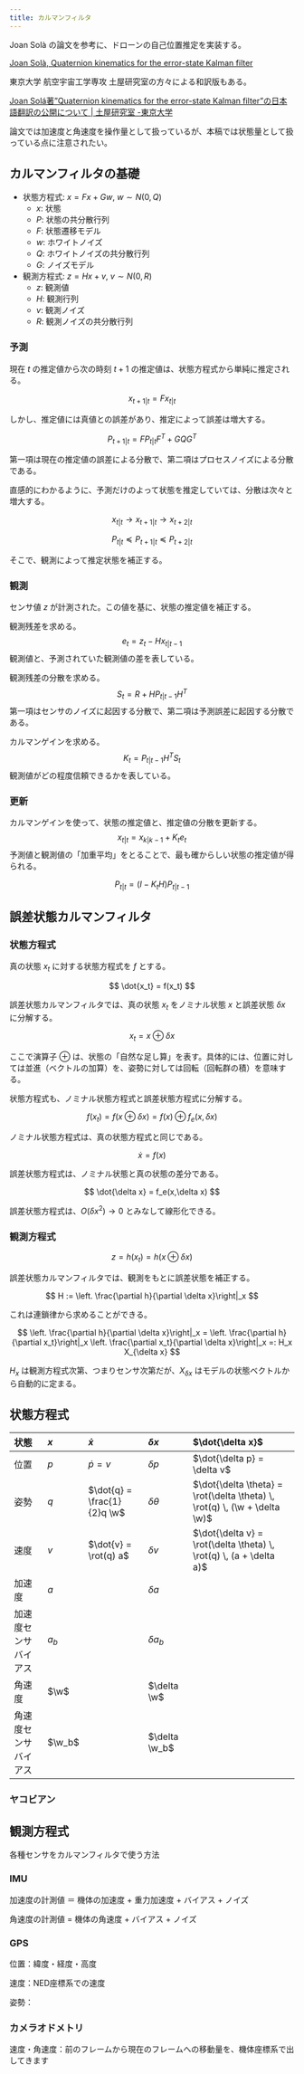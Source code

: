 ```yaml
---
title: カルマンフィルタ
---
```


Joan Solà の論文を参考に、ドローンの自己位置推定を実装する。

[Joan Solà, Quaternion kinematics for the error-state Kalman filter](https://arxiv.org/abs/1711.02508)

東京大学 航空宇宙工学専攻 土屋研究室の方々による和訳版もある。

[Joan Solá著”Quaternion kinematics for the error-state Kalman filter”の日本語翻訳の公開について | 土屋研究室 -東京大学](https://www.flight.t.u-tokyo.ac.jp/?p=800)

論文では加速度と角速度を操作量として扱っているが、本稿では状態量として扱っている点に注意されたい。

$$
\newcommand{\rot}{\mathrm{Rot}}
\newcommand{\w}{\omega}
$$

## カルマンフィルタの基礎

- 状態方程式: $x = Fx + Gw$, $w \sim N(0,Q)$
  - $x$: 状態
  - $P$: 状態の共分散行列
  - $F$: 状態遷移モデル
  - $w$: ホワイトノイズ
  - $Q$: ホワイトノイズの共分散行列
  - $G$: ノイズモデル
- 観測方程式: $z = H x + v$, $v \sim N(0,R)$
  - $z$: 観測値
  - $H$: 観測行列
  - $v$: 観測ノイズ
  - $R$: 観測ノイズの共分散行列

### 予測

現在 $t$ の推定値から次の時刻 $t+1$ の推定値は、状態方程式から単純に推定される。

$$
x_{t+1|t} = F x_{t|t}
$$

しかし、推定値には真値との誤差があり、推定によって誤差は増大する。

$$
P_{t+1|t} = F P_{t|t} F^T + G Q G^T
$$

第一項は現在の推定値の誤差による分散で、第二項はプロセスノイズによる分散である。

直感的にわかるように、予測だけのよって状態を推定していては、分散は次々と増大する。

$$
x_{t|t} \rightarrow x_{t+1|t} \rightarrow x_{t+2|t}
$$

$$
P_{t|t} \preceq P_{t+1|t} \preceq P_{t+2|t}
$$

そこで、観測によって推定状態を補正する。

### 観測

センサ値 $z$ が計測された。この値を基に、状態の推定値を補正する。

観測残差を求める。
$$
e_t = z_t - H x_{t|t-1}
$$
観測値と、予測されていた観測値の差を表している。

観測残差の分散を求める。
$$
S_t = R + HP_{t|t-1}H^T
$$
第一項はセンサのノイズに起因する分散で、第二項は予測誤差に起因する分散である。

カルマンゲインを求める。
$$
K_t = P_{t|t-1}H^TS_t
$$
観測値がどの程度信頼できるかを表している。

### 更新

カルマンゲインを使って、状態の推定値と、推定値の分散を更新する。
$$
x_{t|t} = x_{k|k-1} + K_t e_t
$$
予測値と観測値の「加重平均」をとることで、最も確からしい状態の推定値が得られる。

$$
P_{t|t} = (I-K_tH)P_{t|t-1}
$$

## 誤差状態カルマンフィルタ

### 状態方程式

真の状態 $x_t$ に対する状態方程式を $f$ とする。

$$
\dot{x_t} = f(x_t)
$$

誤差状態カルマンフィルタでは、真の状態 $x_t$ をノミナル状態 $x$ と誤差状態 $\delta x$ に分解する。

$$
x_t = x \oplus \delta x
$$

ここで演算子 $\oplus$ は、状態の「自然な足し算」を表す。具体的には、位置に対しては並進（ベクトルの加算）を、姿勢に対しては回転（回転群の積）を意味する。

状態方程式も、ノミナル状態方程式と誤差状態方程式に分解する。

$$
f(x_t) =  f(x \oplus \delta x)= f(x) \oplus f_e(x,\delta x)
$$

ノミナル状態方程式は、真の状態方程式と同じである。

$$
\dot{x} = f(x)
$$

誤差状態方程式は、ノミナル状態と真の状態の差分である。

$$
\dot{\delta x} = f_e(x,\delta x)
$$

誤差状態方程式は、$O(\delta x^2) \rightarrow 0$ とみなして線形化できる。

### 観測方程式

$$
z = h(x_t) = h(x \oplus \delta x)
$$

誤差状態カルマンフィルタでは、観測をもとに誤差状態を補正する。

$$
H := \left. \frac{\partial h}{\partial \delta x}\right|_x
$$

これは連鎖律から求めることができる。

$$
\left. \frac{\partial h}{\partial \delta x}\right|_x = \left. \frac{\partial h}{\partial x_t}\right|_x \left. \frac{\partial x_t}{\partial \delta x}\right|_x =: H_x X_{\delta x}
$$

$H_x$ は観測方程式次第、つまりセンサ次第だが、$X_{\delta x}$ はモデルの状態ベクトルから自動的に定まる。

## 状態方程式

| 状態                 | $x$    | $\dot{x}$                   | $\delta x$      | $\dot{\delta x}$                                                           |
| :------------------- | :----- | :-------------------------- | :-------------- | :------------------------------------------------------------------------- |
| 位置                 | $p$    | $\dot{p} = v$               | $\delta p$      | $\dot{\delta p} = \delta v$                                                |
| 姿勢                 | $q$    | $\dot{q} = \frac{1}{2}q \w$ | $\delta \theta$ | $\dot{\delta \theta} = \rot(\delta \theta) \, \rot(q) \, (\w + \delta \w)$ |
| 速度                 | $v$    | $\dot{v} = \rot(q) a$       | $\delta v$      | $\dot{\delta v} = \rot(\delta \theta) \, \rot(q) \, (a + \delta a)$        |
| 加速度               | $a$    |                             | $\delta a$      |                                                                            |
| 加速度センサバイアス | $a_b$  |                             | $\delta a_b$    |                                                                            |
| 角速度               | $\w$   |                             | $\delta \w$     |                                                                            |
| 角速度センサバイアス | $\w_b$ |                             | $\delta \w_b$   |                                                                            |

### ヤコビアン

## 観測方程式

各種センサをカルマンフィルタで使う方法

### IMU

加速度の計測値 ＝ 機体の加速度 + 重力加速度 + バイアス + ノイズ

角速度の計測値 = 機体の角速度 + バイアス + ノイズ

### GPS

位置：緯度・経度・高度

速度：NED座標系での速度

姿勢：

### カメラオドメトリ

速度・角速度：前のフレームから現在のフレームへの移動量を、機体座標系で出してきます

